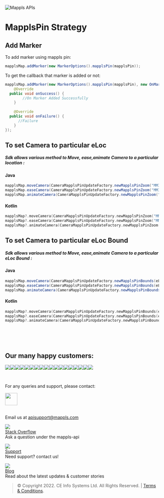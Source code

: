 
![Mappls APIs](https://about.mappls.com/images/mappls-b-logo.svg)

# MapplsPin Strategy

## Add Marker
To add marker using mappls pin:
~~~java
mapplsMap.addMarker(new MarkerOptions().mapplsPin(mapplsPin));
~~~

To get the callback that marker is added or not:
~~~java
mapplsMap.addMarker(new MarkerOptions().mapplsPin(mapplsPin), new OnMarkerAddedListener() {  
    @Override  
  public void onSuccess() {  
        //On Marker Added Successfully  
    }  
  
    @Override  
  public void onFailure() {  
	  //Failure
    }  
});
~~~


## To set Camera to particular eLoc

##### Sdk allows various method to Move, ease,animate Camera to a particular location :

#### Java
~~~java
mapplsMap.moveCamera(CameraMapplsPinUpdateFactory.newMapplsPinZoom("MMI000", 14));  
mapplsMap.easeCamera(CameraMapplsPinUpdateFactory.newMapplsPinZoom("MMI000", 14));  
mapplsMap.animateCamera(CameraMapplsPinUpdateFactory.newMapplsPinZoom("MMI000", 14));
~~~
#### Kotlin
~~~kotlin
mapplsMap?.moveCamera(CameraMapplsPinUpdateFactory.newMapplsPinZoom("MMI000", 14));  
mapplsMap?.easeCamera(CameraMapplsPinUpdateFactory.newMapplsPinZoom("MMI000", 14));  
mapplsMap?.animateCamera(CameraMapplsPinUpdateFactory.newMapplsPinZoom("MMI000", 14));
~~~
## To set Camera to particular eLoc Bound

##### Sdk allows various method to Move, ease,animate Camera to a particular eLoc Bound :

#### Java
~~~java
mapplsMap.moveCamera(CameraMapplsPinUpdateFactory.newMapplsPinBounds(eLocs, 10 , 100, 10, 10));  
mapplsMap.easeCamera(CameraMapplsPinUpdateFactory.newMapplsPinBounds(eLocs, 10 , 100, 10, 10));  
mapplsMap.animateCamera(CameraMapplsPinUpdateFactory.newMapplsPinBounds(eLocs, 10 , 100, 10, 10));
~~~
#### Kotlin
~~~kotlin
mapplsMap?.moveCamera(CameraMapplsPinUpdateFactory.newMapplsPinBounds(eLocs, 10 , 100, 10, 10));  
mapplsMap?.easeCamera(CameraMapplsPinUpdateFactory.newMapplsPinBounds(eLocs, 10 , 100, 10, 10));  
mapplsMap?.animateCamera(CameraMapplsPinUpdateFactory.newMapplsPinBounds(eLocs, 10 , 100, 10, 10));
~~~

<br><br><br>

## Our many happy customers:

![](https://www.mapmyindia.com/api/img/logos1/PhonePe.png)![](https://www.mapmyindia.com/api/img/logos1/Arya-Omnitalk.png)![](https://www.mapmyindia.com/api/img/logos1/delhivery.png)![](https://www.mapmyindia.com/api/img/logos1/hdfc.png)![](https://www.mapmyindia.com/api/img/logos1/TVS.png)![](https://www.mapmyindia.com/api/img/logos1/Paytm.png)![](https://www.mapmyindia.com/api/img/logos1/FastTrackz.png)![](https://www.mapmyindia.com/api/img/logos1/ICICI-Pru.png)![](https://www.mapmyindia.com/api/img/logos1/LeanBox.png)![](https://www.mapmyindia.com/api/img/logos1/MFS.png)![](https://www.mapmyindia.com/api/img/logos1/TTSL.png)![](https://www.mapmyindia.com/api/img/logos1/Novire.png)![](https://www.mapmyindia.com/api/img/logos1/OLX.png)![](https://www.mapmyindia.com/api/img/logos1/sun-telematics.png)![](https://www.mapmyindia.com/api/img/logos1/Sensel.png)![](https://www.mapmyindia.com/api/img/logos1/TATA-MOTORS.png)![](https://www.mapmyindia.com/api/img/logos1/Wipro.png)![](https://www.mapmyindia.com/api/img/logos1/Xamarin.png)

<br>

For any queries and support, please contact:

[<img src="https://mmi-api-team.s3.amazonaws.com/Mappls-SDKs/Resources/mappls-logo.png" height="40"/> </p>](https://about.mappls.com/api/)    
Email us at [apisupport@mappls.com](mailto:apisupport@mappls.com)

![](https://www.mapmyindia.com/api/img/icons/stack-overflow.png)    
[Stack Overflow](https://stackoverflow.com/questions/tagged/mappls-api)    
Ask a question under the mappls-api

![](https://www.mapmyindia.com/api/img/icons/support.png)    
[Support](https://about.mappls.com/contact/)    
Need support? contact us!

![](https://www.mapmyindia.com/api/img/icons/blog.png)    
[Blog](http://www.mapmyindia.com/blog/)    
Read about the latest updates & customer stories

> © Copyright 2022. CE Info Systems Ltd. All Rights Reserved. | [Terms & Conditions](https://about.mappls.com/api/terms-&-conditions).